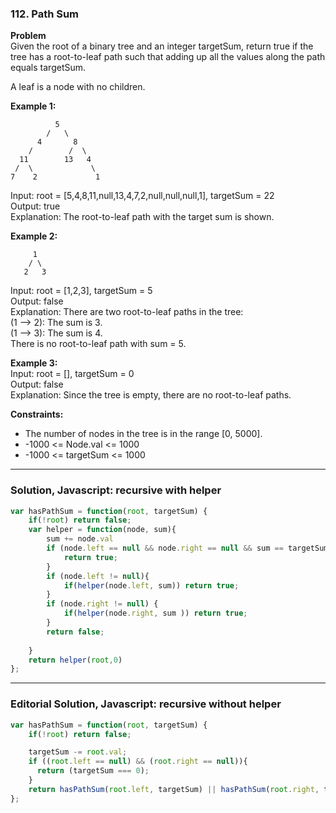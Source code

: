 ### 112. Path Sum

**Problem**\
Given the root of a binary tree and an integer targetSum, return true if the tree has a root-to-leaf path such that adding up all the values along the path equals targetSum.

A leaf is a node with no children.

**Example 1:**
```
          5
        /   \
      4       8
    /        /  \
  11        13   4
 /  \             \
7    2             1
```
Input: root = [5,4,8,11,null,13,4,7,2,null,null,null,1], targetSum = 22\
Output: true\
Explanation: The root-to-leaf path with the target sum is shown.

**Example 2:**
```
     1
    / \
   2   3
```
Input: root = [1,2,3], targetSum = 5\
Output: false\
Explanation: There are two root-to-leaf paths in the tree:\
(1 --> 2): The sum is 3.\
(1 --> 3): The sum is 4.\
There is no root-to-leaf path with sum = 5.

**Example 3:**\
Input: root = [], targetSum = 0\
Output: false\
Explanation: Since the tree is empty, there are no root-to-leaf paths.

**Constraints:**
- The number of nodes in the tree is in the range [0, 5000].
- -1000 <= Node.val <= 1000
- -1000 <= targetSum <= 1000

---
### Solution, Javascript: recursive with helper
```javascript
var hasPathSum = function(root, targetSum) {
    if(!root) return false;
    var helper = function(node, sum){ 
        sum += node.val
        if (node.left == null && node.right == null && sum == targetSum){
            return true;
        }
        if (node.left != null){
            if(helper(node.left, sum)) return true;
        }
        if (node.right != null) {
            if(helper(node.right, sum )) return true;
        }
        return false;
            
    }
    return helper(root,0)
};
```
---

### Editorial Solution, Javascript: recursive without helper
```javascript
var hasPathSum = function(root, targetSum) {
    if(!root) return false;

    targetSum -= root.val;
    if ((root.left == null) && (root.right == null)){
      return (targetSum === 0);
    }
    return hasPathSum(root.left, targetSum) || hasPathSum(root.right, targetSum);
};
```